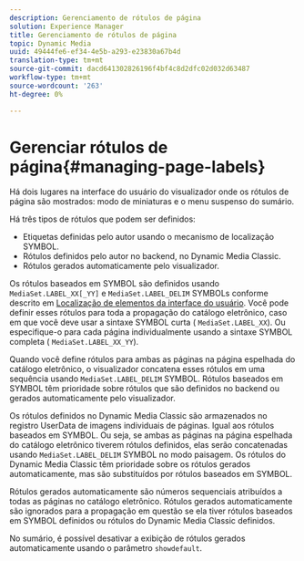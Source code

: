 ```yaml
---
description: Gerenciamento de rótulos de página
solution: Experience Manager
title: Gerenciamento de rótulos de página
topic: Dynamic Media
uuid: 49444fe6-ef34-4e5b-a293-e23830a67b4d
translation-type: tm+mt
source-git-commit: dacd641302826196f4bf4c8d2dfc02d032d63487
workflow-type: tm+mt
source-wordcount: '263'
ht-degree: 0%

---
```



# Gerenciar rótulos de página{#managing-page-labels}

Há dois lugares na interface do usuário do visualizador onde os rótulos de página são mostrados: modo de miniaturas e o menu suspenso do sumário.

Há três tipos de rótulos que podem ser definidos:

* Etiquetas definidas pelo autor usando o mecanismo de localização SYMBOL.
* Rótulos definidos pelo autor no backend, no Dynamic Media Classic.
* Rótulos gerados automaticamente pelo visualizador.

Os rótulos baseados em SYMBOL são definidos usando `MediaSet.LABEL_XX[_YY]` e `MediaSet.LABEL_DELIM` SYMBOLs conforme descrito em [Localização de elementos da interface do usuário](../../c-html5-s7-aem-asset-viewers/c-html5-20-ecatalog-viewer-about/c-html5-20-ecatalog-viewer-localization.md#concept-cbfc39344c494eb7b9f6a272cff0cc74). Você pode definir esses rótulos para toda a propagação do catálogo eletrônico, caso em que você deve usar a sintaxe SYMBOL curta ( `MediaSet.LABEL_XX`). Ou especifique-o para cada página individualmente usando a sintaxe SYMBOL completa ( `MediaSet.LABEL_XX_YY`).

Quando você define rótulos para ambas as páginas na página espelhada do catálogo eletrônico, o visualizador concatena esses rótulos em uma sequência usando `MediaSet.LABEL_DELIM` SYMBOL. Rótulos baseados em SYMBOL têm prioridade sobre rótulos que são definidos no backend ou gerados automaticamente pelo visualizador.

Os rótulos definidos no Dynamic Media Classic são armazenados no registro UserData de imagens individuais de páginas. Igual aos rótulos baseados em SYMBOL. Ou seja, se ambas as páginas na página espelhada do catálogo eletrônico tiverem rótulos definidos, elas serão concatenadas usando `MediaSet.LABEL_DELIM` SYMBOL no modo paisagem. Os rótulos do Dynamic Media Classic têm prioridade sobre os rótulos gerados automaticamente, mas são substituídos por rótulos baseados em SYMBOL.

Rótulos gerados automaticamente são números sequenciais atribuídos a todas as páginas no catálogo eletrônico. Rótulos gerados automaticamente são ignorados para a propagação em questão se ela tiver rótulos baseados em SYMBOL definidos ou rótulos do Dynamic Media Classic definidos.

No sumário, é possível desativar a exibição de rótulos gerados automaticamente usando o parâmetro `showdefault`.
